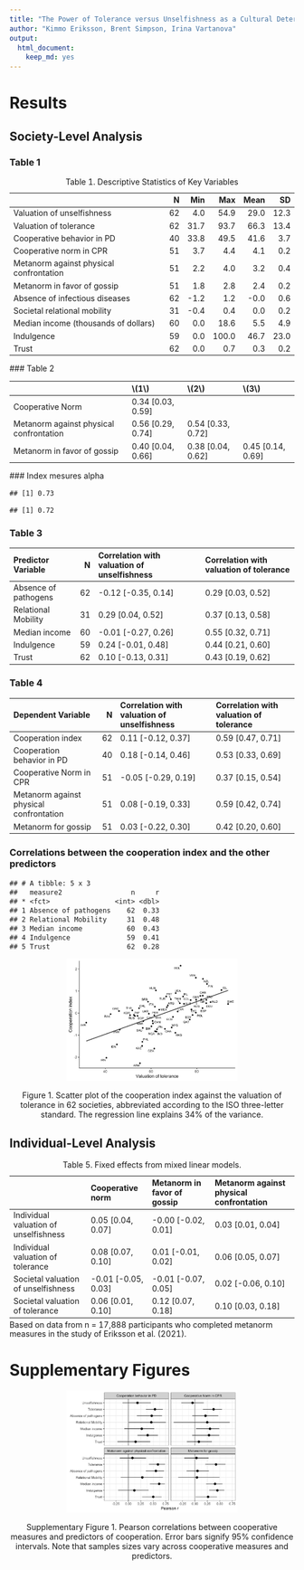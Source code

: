 ```yaml
---
title: "The Power of Tolerance versus Unselfishness as a Cultural Determinant of Cooperation"
author: "Kimmo Eriksson, Brent Simpson, Irina Vartanova"
output:
  html_document:
    keep_md: yes
---
```




# Results

## Society-Level Analysis

### Table 1

<table class="table" style="width: auto !important; margin-left: auto; margin-right: auto;">
<caption>Table 1. Descriptive Statistics of Key Variables</caption>
 <thead>
  <tr>
   <th style="text-align:left;">   </th>
   <th style="text-align:right;"> N </th>
   <th style="text-align:right;"> Min </th>
   <th style="text-align:right;"> Max </th>
   <th style="text-align:right;"> Mean </th>
   <th style="text-align:right;"> SD </th>
  </tr>
 </thead>
<tbody>
  <tr>
   <td style="text-align:left;"> Valuation of unselfishness </td>
   <td style="text-align:right;"> 62 </td>
   <td style="text-align:right;"> 4.0 </td>
   <td style="text-align:right;"> 54.9 </td>
   <td style="text-align:right;"> 29.0 </td>
   <td style="text-align:right;"> 12.3 </td>
  </tr>
  <tr>
   <td style="text-align:left;"> Valuation of tolerance </td>
   <td style="text-align:right;"> 62 </td>
   <td style="text-align:right;"> 31.7 </td>
   <td style="text-align:right;"> 93.7 </td>
   <td style="text-align:right;"> 66.3 </td>
   <td style="text-align:right;"> 13.4 </td>
  </tr>
  <tr>
   <td style="text-align:left;"> Cooperative behavior in PD </td>
   <td style="text-align:right;"> 40 </td>
   <td style="text-align:right;"> 33.8 </td>
   <td style="text-align:right;"> 49.5 </td>
   <td style="text-align:right;"> 41.6 </td>
   <td style="text-align:right;"> 3.7 </td>
  </tr>
  <tr>
   <td style="text-align:left;"> Cooperative norm in CPR </td>
   <td style="text-align:right;"> 51 </td>
   <td style="text-align:right;"> 3.7 </td>
   <td style="text-align:right;"> 4.4 </td>
   <td style="text-align:right;"> 4.1 </td>
   <td style="text-align:right;"> 0.2 </td>
  </tr>
  <tr>
   <td style="text-align:left;"> Metanorm against physical confrontation </td>
   <td style="text-align:right;"> 51 </td>
   <td style="text-align:right;"> 2.2 </td>
   <td style="text-align:right;"> 4.0 </td>
   <td style="text-align:right;"> 3.2 </td>
   <td style="text-align:right;"> 0.4 </td>
  </tr>
  <tr>
   <td style="text-align:left;"> Metanorm in favor of gossip </td>
   <td style="text-align:right;"> 51 </td>
   <td style="text-align:right;"> 1.8 </td>
   <td style="text-align:right;"> 2.8 </td>
   <td style="text-align:right;"> 2.4 </td>
   <td style="text-align:right;"> 0.2 </td>
  </tr>
  <tr>
   <td style="text-align:left;"> Absence of infectious diseases </td>
   <td style="text-align:right;"> 62 </td>
   <td style="text-align:right;"> -1.2 </td>
   <td style="text-align:right;"> 1.2 </td>
   <td style="text-align:right;"> -0.0 </td>
   <td style="text-align:right;"> 0.6 </td>
  </tr>
  <tr>
   <td style="text-align:left;"> Societal relational mobility </td>
   <td style="text-align:right;"> 31 </td>
   <td style="text-align:right;"> -0.4 </td>
   <td style="text-align:right;"> 0.4 </td>
   <td style="text-align:right;"> 0.0 </td>
   <td style="text-align:right;"> 0.2 </td>
  </tr>
  <tr>
   <td style="text-align:left;"> Median income (thousands of dollars) </td>
   <td style="text-align:right;"> 60 </td>
   <td style="text-align:right;"> 0.0 </td>
   <td style="text-align:right;"> 18.6 </td>
   <td style="text-align:right;"> 5.5 </td>
   <td style="text-align:right;"> 4.9 </td>
  </tr>
  <tr>
   <td style="text-align:left;"> Indulgence </td>
   <td style="text-align:right;"> 59 </td>
   <td style="text-align:right;"> 0.0 </td>
   <td style="text-align:right;"> 100.0 </td>
   <td style="text-align:right;"> 46.7 </td>
   <td style="text-align:right;"> 23.0 </td>
  </tr>
  <tr>
   <td style="text-align:left;"> Trust </td>
   <td style="text-align:right;"> 62 </td>
   <td style="text-align:right;"> 0.0 </td>
   <td style="text-align:right;"> 0.7 </td>
   <td style="text-align:right;"> 0.3 </td>
   <td style="text-align:right;"> 0.2 </td>
  </tr>
</tbody>
</table>
### Table 2

<table>
 <thead>
  <tr>
   <th style="text-align:left;">   </th>
   <th style="text-align:left;"> \(1\) </th>
   <th style="text-align:left;"> \(2\) </th>
   <th style="text-align:left;"> \(3\) </th>
  </tr>
 </thead>
<tbody>
  <tr>
   <td style="text-align:left;"> Cooperative Norm </td>
   <td style="text-align:left;"> 0.34 [0.03, 0.59] </td>
   <td style="text-align:left;">  </td>
   <td style="text-align:left;">  </td>
  </tr>
  <tr>
   <td style="text-align:left;"> Metanorm against physical confrontation </td>
   <td style="text-align:left;"> 0.56 [0.29, 0.74] </td>
   <td style="text-align:left;"> 0.54 [0.33, 0.72] </td>
   <td style="text-align:left;">  </td>
  </tr>
  <tr>
   <td style="text-align:left;"> Metanorm in favor of gossip </td>
   <td style="text-align:left;"> 0.40 [0.04, 0.66] </td>
   <td style="text-align:left;"> 0.38 [0.04, 0.62] </td>
   <td style="text-align:left;"> 0.45 [0.14, 0.69] </td>
  </tr>
</tbody>
</table>
### Index mesures alpha


```
## [1] 0.73
```

```
## [1] 0.72
```
### Table 3

<table>
 <thead>
  <tr>
   <th style="text-align:left;"> Predictor Variable </th>
   <th style="text-align:right;"> N </th>
   <th style="text-align:left;"> Correlation with valuation of unselfishness </th>
   <th style="text-align:left;"> Correlation with valuation of tolerance </th>
  </tr>
 </thead>
<tbody>
  <tr>
   <td style="text-align:left;"> Absence of pathogens </td>
   <td style="text-align:right;"> 62 </td>
   <td style="text-align:left;"> -0.12 [-0.35, 0.14] </td>
   <td style="text-align:left;"> 0.29 [0.03, 0.52] </td>
  </tr>
  <tr>
   <td style="text-align:left;"> Relational Mobility </td>
   <td style="text-align:right;"> 31 </td>
   <td style="text-align:left;"> 0.29 [0.04, 0.52] </td>
   <td style="text-align:left;"> 0.37 [0.13, 0.58] </td>
  </tr>
  <tr>
   <td style="text-align:left;"> Median income </td>
   <td style="text-align:right;"> 60 </td>
   <td style="text-align:left;"> -0.01 [-0.27, 0.26] </td>
   <td style="text-align:left;"> 0.55 [0.32, 0.71] </td>
  </tr>
  <tr>
   <td style="text-align:left;"> Indulgence </td>
   <td style="text-align:right;"> 59 </td>
   <td style="text-align:left;"> 0.24 [-0.01, 0.48] </td>
   <td style="text-align:left;"> 0.44 [0.21, 0.60] </td>
  </tr>
  <tr>
   <td style="text-align:left;"> Trust </td>
   <td style="text-align:right;"> 62 </td>
   <td style="text-align:left;"> 0.10 [-0.13, 0.31] </td>
   <td style="text-align:left;"> 0.43 [0.19, 0.62] </td>
  </tr>
</tbody>
</table>

### Table 4

<table>
 <thead>
  <tr>
   <th style="text-align:left;"> Dependent Variable </th>
   <th style="text-align:right;"> N </th>
   <th style="text-align:left;"> Correlation with valuation of unselfishness </th>
   <th style="text-align:left;"> Correlation with valuation of tolerance </th>
  </tr>
 </thead>
<tbody>
  <tr>
   <td style="text-align:left;"> Cooperation index </td>
   <td style="text-align:right;"> 62 </td>
   <td style="text-align:left;"> 0.11 [-0.12, 0.37] </td>
   <td style="text-align:left;"> 0.59 [0.47, 0.71] </td>
  </tr>
  <tr>
   <td style="text-align:left;"> Cooperation behavior in PD </td>
   <td style="text-align:right;"> 40 </td>
   <td style="text-align:left;"> 0.18 [-0.14, 0.46] </td>
   <td style="text-align:left;"> 0.53 [0.33, 0.69] </td>
  </tr>
  <tr>
   <td style="text-align:left;"> Cooperative Norm in CPR </td>
   <td style="text-align:right;"> 51 </td>
   <td style="text-align:left;"> -0.05 [-0.29, 0.19] </td>
   <td style="text-align:left;"> 0.37 [0.15, 0.54] </td>
  </tr>
  <tr>
   <td style="text-align:left;"> Metanorm against physical confrontation </td>
   <td style="text-align:right;"> 51 </td>
   <td style="text-align:left;"> 0.08 [-0.19, 0.33] </td>
   <td style="text-align:left;"> 0.59 [0.42, 0.74] </td>
  </tr>
  <tr>
   <td style="text-align:left;"> Metanorm for gossip </td>
   <td style="text-align:right;"> 51 </td>
   <td style="text-align:left;"> 0.03 [-0.22, 0.30] </td>
   <td style="text-align:left;"> 0.42 [0.20, 0.60] </td>
  </tr>
</tbody>
</table>

### Correlations between the cooperation index and the other predictors 


```
## # A tibble: 5 x 3
##   measure2                 n     r
## * <fct>                <int> <dbl>
## 1 Absence of pathogens    62  0.33
## 2 Relational Mobility     31  0.48
## 3 Median income           60  0.43
## 4 Indulgence              59  0.41
## 5 Trust                   62  0.28
```


<div class="figure" style="text-align: center">
<img src="manuscript-results_files/figure-html/unnamed-chunk-7-1.jpeg" alt="Figure 1. Scatter plot of the cooperation index against the valuation of tolerance in 62 societies, abbreviated according to the ISO three-letter standard. The regression line explains 34% of the variance." width="60%" />
<p class="caption">Figure 1. Scatter plot of the cooperation index against the valuation of tolerance in 62 societies, abbreviated according to the ISO three-letter standard. The regression line explains 34% of the variance.</p>
</div>

## Individual-Level Analysis

<table class="table" style="width: auto !important; margin-left: auto; margin-right: auto;">
<caption>Table 5. Fixed effects from mixed linear models.</caption>
 <thead>
  <tr>
   <th style="text-align:left;">   </th>
   <th style="text-align:left;"> Cooperative norm </th>
   <th style="text-align:left;"> Metanorm in favor of gossip </th>
   <th style="text-align:left;"> Metanorm against physical confrontation </th>
  </tr>
 </thead>
<tbody>
  <tr>
   <td style="text-align:left;"> Individual valuation of unselfishness </td>
   <td style="text-align:left;"> 0.05 [0.04, 0.07] </td>
   <td style="text-align:left;"> -0.00 [-0.02, 0.01] </td>
   <td style="text-align:left;"> 0.03 [0.01, 0.04] </td>
  </tr>
  <tr>
   <td style="text-align:left;"> Individual valuation of tolerance </td>
   <td style="text-align:left;"> 0.08 [0.07, 0.10] </td>
   <td style="text-align:left;"> 0.01 [-0.01, 0.02] </td>
   <td style="text-align:left;"> 0.06 [0.05, 0.07] </td>
  </tr>
  <tr>
   <td style="text-align:left;"> Societal valuation of unselfishness </td>
   <td style="text-align:left;"> -0.01 [-0.05, 0.03] </td>
   <td style="text-align:left;"> -0.01 [-0.07, 0.05] </td>
   <td style="text-align:left;"> 0.02 [-0.06, 0.10] </td>
  </tr>
  <tr>
   <td style="text-align:left;"> Societal valuation of tolerance </td>
   <td style="text-align:left;"> 0.06 [0.01, 0.10] </td>
   <td style="text-align:left;"> 0.12 [0.07, 0.18] </td>
   <td style="text-align:left;"> 0.10 [0.03, 0.18] </td>
  </tr>
</tbody>
<tfoot>
<tr>
<td style="padding: 0; border:0;" colspan="100%">
<sup></sup> Based on data from n = 17,888 participants who completed metanorm measures in the study of Eriksson et al. (2021).</td>
</tr>
</tfoot>
</table>

# Supplementary Figures

<div class="figure" style="text-align: center">
<img src="manuscript-results_files/figure-html/unnamed-chunk-9-1.jpeg" alt="Supplementary Figure 1. Pearson correlations between cooperative measures and predictors of cooperation. Error bars signify 95% confidence intervals. Note that samples sizes vary across cooperative measures and predictors." width="60%" />
<p class="caption">Supplementary Figure 1. Pearson correlations between cooperative measures and predictors of cooperation. Error bars signify 95% confidence intervals. Note that samples sizes vary across cooperative measures and predictors.</p>
</div>


